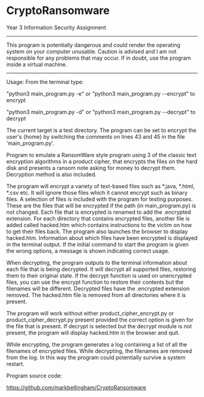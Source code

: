 # CryptoRansomware
Year 3 Information Security Assignment

***

This program is potentially dangerous and could render the operating system  on your computer unusable. Caution is advised and I am not responsible for any problems that may occur. If in doubt, use the program inside a virtual machine.

***

Usage: From the terminal type:

"python3 main_program.py -e" or "python3 main_program.py --encrypt" to encrypt

"python3 main_program.py -d" or "python3 main_program.py --decrypt" to decrypt

The current target is a test directory. The program can be set to encrypt the user's {home} by switching the comments on lines 43 and 45 in the file 'main_program.py'.

Program to emulate a RansomWare style program using 3 of the classic text encryption algorithms in a product cipher, that encrypts the files on the hard disk and presents a ransom note asking for money to decrypt them. Decryption method is also included. 

The program will encrypt a variety of text-based files such as *.java, *.html, *.csv etc. It will ignore those files which it cannot encrypt such as binary files. A selection of files is included with the program for testing purposes. These are the files that will be encrypted if the path (in main_program.py) is not changed. Each file that is encrypted is renamed to add the .encrypted extension. For each directory that contains encrypted files, another file is added called hacked.htm which contains instructions to the victim on how to get their files back. The program also launches the browser to display hacked.htm. Information about which files have been encrypted is displayed in the terminal output. If the initial command to start the program is given the wrong options, a message is shown indicating correct usage.

When decrypting, the program outputs to the terminal information about each file that is being decrypted. It will decrypt all supported files, restoring them to their original state. If the decrypt function is used on unencrypted files, you can use the encrypt function to restore their contents but the filenames will be different. Decrypted files have the .encrypted extension removed. The hacked.htm file is removed from all directories where it is present. 

The program will work without either product_cipher_encrypt.py or product_cipher_decrypt.py present provided the correct option is given for the file that is present. If decrypt is selected but the decrypt module is not present, the program will display hacked.htm in the browser and quit.

While encrypting, the program generates a log containing a list of all the filenames of encrypted files. While decrypting, the filenames are removed from the log. In this way the program could potentially survive a system restart.


Program source code:

https://github.com/markbellingham/CryptoRansomware
